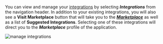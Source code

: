 You can view and manage your [integrations](/docs/dashboard/school-integrations) by selecting ***Integrations*** from the navigation header. In addition to your existing integrations, you will also see a **Visit Marketplace** button that will take you to the [***Marketplace***](/docs/dashboard/marketplace) as well as a list of **Suggested Integrations**. Selecting one of these integrations will direct you to the ***Marketplace*** profile of the application.

![manage integrations](/documentation/media/dashboard/dev/managing-school-integrations.jpg)
